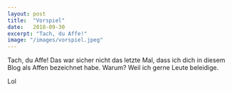 ```yaml
---
layout: post
title:  "Vorspiel"
date:   2018-09-30
excerpt: "Tach, du Affe!"
image: "/images/vorspiel.jpeg"
---
```


Tach, du Affe! Das war sicher nicht das letzte Mal, dass ich dich in diesem Blog als Affen bezeichnet habe. Warum? Weil ich gerne Leute beleidige.

Lol